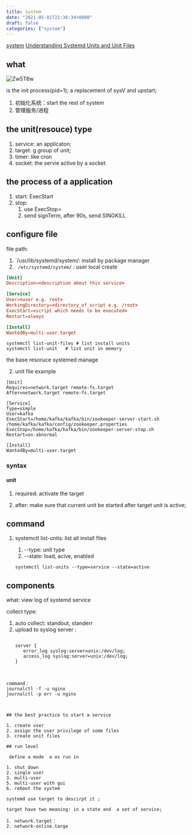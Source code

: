 ```yaml
---
title: system
date: "2021-05-01T21:36:34+0800"
draft: false
categories: ["system"]
---
```

[system](https://access.redhat.com/documentation/en-us/red_hat_enterprise_linux/7/html/system_administrators_guide/chap-managing_services_with_systemd#sect-Managing_Services_with_systemd-Targets)
[Understanding Systemd Units and Unit Files](https://www.digitalocean.com/community/tutorials/understanding-systemd-units-and-unit-files)

## what

![Zw5T6w](https://cdn.jsdelivr.net/gh/atony2099/imgs@master/20210418/Zw5T6w.jpg)

is the init process(pid=1); a replacement of sysV and upstart;

1. 初始化系统：start the rest of system 
2. 管理服务/进程



## the unit(resouce) type

1. service: an applicaton;
2. target: g group of unit;
3. timer: like cron 
4. socket:  the servie active by a socket

## the process of a application

1. start: ExecStart
2. stop:
   1. use ExecStop=
   2. send signTerm, after 90s, send SINGKILL

## configure file

file path:
1. `/usr/lib/systemd/system/: install  by package manager 
2. ` /etc/systemd/system/` : user local  create

```conf
[Unit]
Description=<description about this service>

[Service]
User=<user e.g. root>
WorkingDirectory=<directory_of_script e.g. /root>
ExecStart=<script which needs to be executed>
Restart=always

[Install]
WantedBy=multi-user.target
```



```shell
systemctl list-unit-files # list install units
systemctl list-unit   # list unit in memory
```

the base resoruce systemed manage


2. unit file example

```systemd
[Unit]
Requires=network.target remote-fs.target
After=network.target remote-fs.target

[Service]
Type=simple
User=kafka
ExecStart=/home/kafka/kafka/bin/zookeeper-server-start.sh /home/kafka/kafka/config/zookeeper.properties
ExecStop=/home/kafka/kafka/bin/zookeeper-server-stop.sh
Restart=on-abnormal

[Install]
WantedBy=multi-user.target
```


### syntax

#### unit

1. required:
   activate the target

2. after:
   make sure that current unit be started after target unit is active;












## command

1. systemctl list-units: list all install files

   1. --type: unit type
   2. --state: load, acive, enabled

   `systemctl list-units --type=service --state=active`


## components

what: view  log of systemd  service

collect type:
1. auto collect: standout, standerr 
2. upload to syslog server  : 
	```nginx

	server {
       error_log syslog:server=unix:/dev/log;
       access_log syslog:server=unix:/dev/log;
    }
```


command： 
journalctl -f -u nginx 
journalctl -p err -u nginx



## the best practice to start a service

1. create user
2. assign the user privilege of some files
3. create unit files

## run level

 define a mode  a os run in  

1. shut down
2. single user
3. multi-user
5. multi-user with gui
6. reboot the system

systemd use target to descirpt it ;

target have two meaning: in a state and  a set of service;

1. network.target：
2. network-online.targe
